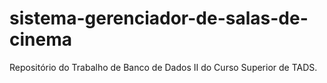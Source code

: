 # sistema-gerenciador-de-salas-de-cinema
Repositório do Trabalho de Banco de Dados II do Curso Superior de TADS.
